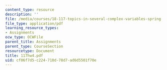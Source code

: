 ```yaml
---
content_type: resource
description: ''
file: /media/courses/18-117-topics-in-several-complex-variables-spring-2005/cf06f7d5c224710d78d7ad6d5501f70e_117hw4.pdf
file_type: application/pdf
learning_resource_types:
- Assignments
ocw_type: OCWFile
parent_title: Assignments
parent_type: CourseSection
resourcetype: Document
title: 117hw4.pdf
uid: cf06f7d5-c224-710d-78d7-ad6d5501f70e
---
```

